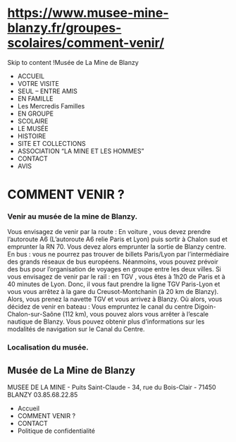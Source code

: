 # https://www.musee-mine-blanzy.fr/groupes-scolaires/comment-venir/

Skip to content
!Musée de La Mine de Blanzy
 * ACCUEIL
 * VOTRE VISITE
 * SEUL – ENTRE AMIS
 * EN FAMILLE
 * Les Mercredis Familles
 * EN GROUPE
 * SCOLAIRE
 * LE MUSÉE
 * HISTOIRE
 * SITE ET COLLECTIONS
 * ASSOCIATION “LA MINE ET LES HOMMES”
 * CONTACT
 * AVIS

# COMMENT VENIR ?
### Venir au musée de la mine de Blanzy.
Vous envisagez de venir par la route :
En voiture , vous devez prendre l’autoroute A6 (L’autoroute A6 relie Paris et Lyon) puis sortir à Chalon sud et emprunter la RN 70. Vous devez alors emprunter la sortie de Blanzy centre.
En bus : vous ne pourrez pas trouver de billets Paris/Lyon par l’intermédiaire des grands réseaux de bus européens. Néanmoins, vous pouvez prévoir des bus pour l’organisation de voyages en groupe entre les deux villes.
Si vous envisagez de venir par le rail :
en TGV , vous êtes à 1h20 de Paris et à 40 minutes de Lyon. Donc, il vous faut prendre la ligne TGV Paris-Lyon et vous vous arrêtez à la gare du Creusot-Montchanin (à 20 km de Blanzy). Alors, vous prenez la navette TGV et vous arrivez à Blanzy.
Où alors, vous décidez de venir en bateau : Vous empruntez le canal du centre Digoin-Chalon-sur-Saône (112 km), vous pouvez alors vous arrêter à l’escale nautique de Blanzy. Vous pouvez obtenir plus d’informations sur les modalités de navigation sur le Canal du Centre.
### Localisation du musée.
## Musée de La Mine de Blanzy
MUSEE DE LA MINE - Puits Saint-Claude - 34, rue du Bois-Clair - 71450 BLANZY
03.85.68.22.85
 * Accueil
 * COMMENT VENIR ?
 * CONTACT
 * Politique de confidentialité
